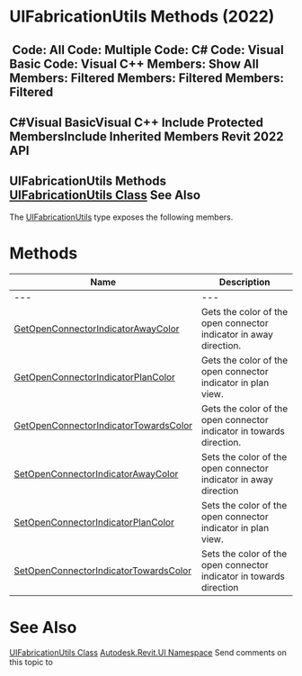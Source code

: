 # UIFabricationUtils Methods (2022)

﻿
 Code: All Code: Multiple Code: C# Code: Visual Basic Code: Visual C++  Members: Show All Members: Filtered Members: Filtered Members: Filtered   
---  
C#Visual BasicVisual C++
Include Protected MembersInclude Inherited Members
Revit 2022 API  
---  
UIFabricationUtils Methods  
[UIFabricationUtils Class](92583384-10a7-9134-932c-85b7487b45bd.md "UIFabricationUtils Class") See Also  
---  
The [UIFabricationUtils](92583384-10a7-9134-932c-85b7487b45bd.md "UIFabricationUtils Class") type exposes the following members.
# Methods
| Name | Description |
| --- | --- |
| --- | --- | --- |
| [GetOpenConnectorIndicatorAwayColor](ae96db2b-852e-845a-81a2-d5ff0bc0942e.md "GetOpenConnectorIndicatorAwayColor Method") | Gets the color of the open connector indicator in away direction. |
| [GetOpenConnectorIndicatorPlanColor](d4e3ed58-c9b1-6056-e1a6-ec3d83147f78.md "GetOpenConnectorIndicatorPlanColor Method") | Gets the color of the open connector indicator in plan view. |
| [GetOpenConnectorIndicatorTowardsColor](755504ba-4b3d-fb13-2606-396e99554ed2.md "GetOpenConnectorIndicatorTowardsColor Method") | Gets the color of the open connector indicator in towards direction. |
| [SetOpenConnectorIndicatorAwayColor](e2afcc60-d724-3aad-e8c7-6c1f36b92b49.md "SetOpenConnectorIndicatorAwayColor Method") | Sets the color of the open connector indicator in away direction |
| [SetOpenConnectorIndicatorPlanColor](76967b6f-b1a2-7c29-7327-a368a52a2196.md "SetOpenConnectorIndicatorPlanColor Method") | Sets the color of the open connector indicator in plan view. |
| [SetOpenConnectorIndicatorTowardsColor](e1fe7475-da92-1a84-9149-b0f5fd12ed4d.md "SetOpenConnectorIndicatorTowardsColor Method") | Sets the color of the open connector indicator in towards direction |

# See Also
[UIFabricationUtils Class](92583384-10a7-9134-932c-85b7487b45bd.md "UIFabricationUtils Class")
[Autodesk.Revit.UI Namespace](e86fd90a-8957-02a6-da7f-ced248966e3e.md "Autodesk.Revit.UI Namespace")
Send comments on this topic to 
